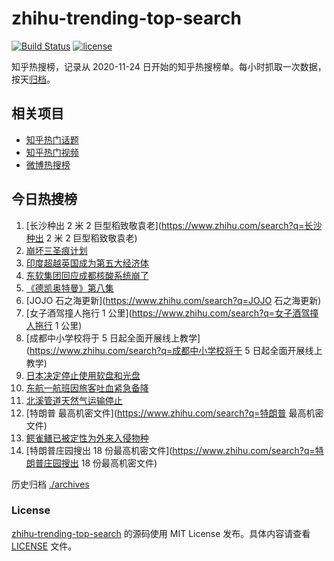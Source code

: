 # zhihu-trending-top-search

[![Build Status](https://github.com/justjavac/zhihu-trending-top-search/workflows/ci/badge.svg?branch=main)](https://github.com/justjavac/zhihu-trending-top-search/actions)
[![license](https://img.shields.io/github/license/justjavac/zhihu-trending-top-search)](https://github.com/justjavac/zhihu-trending-top-search/blob/main/LICENSE)

知乎热搜榜，记录从 2020-11-24 日开始的知乎热搜榜单。每小时抓取一次数据，按天[归档](./archives)。

## 相关项目

- [知乎热门话题](https://github.com/justjavac/zhihu-trending-hot-questions)
- [知乎热门视频](https://github.com/justjavac/zhihu-trending-hot-video)
- [微博热搜榜](https://github.com/justjavac/weibo-trending-hot-search)

## 今日热搜榜

<!-- BEGIN -->
<!-- 最后更新时间 Sun Sep 04 2022 14:07:13 GMT+0800 (China Standard Time) -->

1. [长沙种出 2 米 2 巨型稻致敬袁老](https://www.zhihu.com/search?q=长沙种出 2 米 2 巨型稻致敬袁老)
1. [崩坏三圣痕计划](https://www.zhihu.com/search?q=崩坏三圣痕计划)
1. [印度超越英国成为第五大经济体](https://www.zhihu.com/search?q=印度超越英国成为第五大经济体)
1. [东软集团回应成都核酸系统崩了](https://www.zhihu.com/search?q=东软集团回应成都核酸系统崩了)
1. [《德凯奥特曼》第八集](https://www.zhihu.com/search?q=《德凯奥特曼》第八集)
1. [JOJO 石之海更新](https://www.zhihu.com/search?q=JOJO 石之海更新)
1. [女子酒驾撞人拖行 1 公里](https://www.zhihu.com/search?q=女子酒驾撞人拖行 1 公里)
1. [成都中小学校将于 5 日起全面开展线上教学](https://www.zhihu.com/search?q=成都中小学校将于 5 日起全面开展线上教学)
1. [日本决定停止使用软盘和光盘](https://www.zhihu.com/search?q=日本决定停止使用软盘和光盘)
1. [东航一航班因旅客吐血紧急备降](https://www.zhihu.com/search?q=东航一航班因旅客吐血紧急备降)
1. [北溪管道天然气运输停止](https://www.zhihu.com/search?q=北溪管道天然气运输停止)
1. [特朗普 最高机密文件](https://www.zhihu.com/search?q=特朗普 最高机密文件)
1. [鳄雀鳝已被定性为外来入侵物种](https://www.zhihu.com/search?q=鳄雀鳝已被定性为外来入侵物种)
1. [特朗普庄园搜出 18 份最高机密文件](https://www.zhihu.com/search?q=特朗普庄园搜出 18 份最高机密文件)

<!-- END -->

历史归档 [./archives](./archives)

### License

[zhihu-trending-top-search](https://github.com/justjavac/zhihu-trending-top-search)
的源码使用 MIT License 发布。具体内容请查看 [LICENSE](./LICENSE) 文件。
